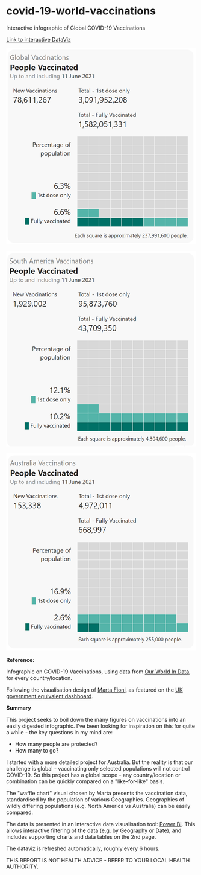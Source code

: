 # covid-19-world-vaccinations
Interactive infographic of Global COVID-19 Vaccinations

[Link to interactive DataViz](https://app.powerbi.com/view?r=eyJrIjoiYjg2YWVhMzQtNzM1NC00OTRiLWI1OWMtNmMzYzViMTFjN2ZjIiwidCI6ImRjMWYwNGY1LWMxZTUtNDQyOS1hODEyLTU3OTNiZTQ1YmY5ZCIsImMiOjEwfQ%3D%3D)

[![Click to view and interact with the report](https://github.com/Mike-Honey/covid-19-world-vaccinations/raw/main/covid-19-world-vaccinations-Global.png)](https://app.powerbi.com/view?r=eyJrIjoiYjg2YWVhMzQtNzM1NC00OTRiLWI1OWMtNmMzYzViMTFjN2ZjIiwidCI6ImRjMWYwNGY1LWMxZTUtNDQyOS1hODEyLTU3OTNiZTQ1YmY5ZCIsImMiOjEwfQ%3D%3D)

[![Click to view and interact with the report](https://github.com/Mike-Honey/covid-19-world-vaccinations/raw/main/covid-19-world-vaccinations-South%20America.png)](https://app.powerbi.com/view?r=eyJrIjoiYjg2YWVhMzQtNzM1NC00OTRiLWI1OWMtNmMzYzViMTFjN2ZjIiwidCI6ImRjMWYwNGY1LWMxZTUtNDQyOS1hODEyLTU3OTNiZTQ1YmY5ZCIsImMiOjEwfQ%3D%3D)

[![Click to view and interact with the report](https://github.com/Mike-Honey/covid-19-world-vaccinations/raw/main/covid-19-world-vaccinations-Australia.png)](https://app.powerbi.com/view?r=eyJrIjoiYjg2YWVhMzQtNzM1NC00OTRiLWI1OWMtNmMzYzViMTFjN2ZjIiwidCI6ImRjMWYwNGY1LWMxZTUtNDQyOS1hODEyLTU3OTNiZTQ1YmY5ZCIsImMiOjEwfQ%3D%3D)


**Reference:**

Infographic on COVID-19 Vaccinations, using data from [Our World In Data](https://ourworldindata.org/), for every country/location. 

Following the visualisation design of [Marta Fioni](https://twitter.com/martafioni), as featured on the [UK government equivalent dashboard](https://coronavirus.data.gov.uk/).

**Summary**

This project seeks to boil down the many figures on vaccinations into an easily digested infographic. I've been looking for inspiration on this for quite a while - the key questions in my mind are:
- How many people are protected?
- How many to go?

I started with a more detailed project for Australia. But the reality is that our challenge is global - vaccinating only selected populations will not control COVID-19. So this project has a global scope - any country/location or combination can be quickly compared on a "like-for-like" basis.

The "waffle chart" visual chosen by Marta presents the vaccination data, standardised by the population of various Geographies.  Geographies of wildly differing populations (e.g. North America vs Australia) can be easily compared.

The data is presented in an interactive data visualisation tool: [Power BI](https://powerbi.microsoft.com). This allows interactive filtering of the data (e.g. by Geography or Date), and includes supporting charts and data tables on the 2nd page.  

The dataviz is refreshed automatically, roughly every 6 hours. 


THIS REPORT IS NOT HEALTH ADVICE - REFER TO YOUR LOCAL HEALTH AUTHORITY.
